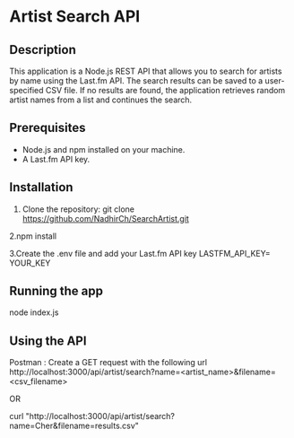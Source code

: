 # Artist Search API

## Description

This application is a Node.js REST API that allows you to search for artists by name using the Last.fm API.
The search results can be saved to a user-specified CSV file. If no results are found, the application retrieves random artist names from a list and continues the search.

## Prerequisites

- Node.js and npm installed on your machine.
- A Last.fm API key. 

## Installation

1. Clone the repository:
   git clone https://github.com/NadhirCh/SearchArtist.git

2.npm install

3.Create the .env file and add your Last.fm API key 
LASTFM_API_KEY= YOUR_KEY

## Running the app
node index.js

## Using the API 

Postman : 
Create a GET request with the following url 
http://localhost:3000/api/artist/search?name=<artist_name>&filename=<csv_filename>

OR 

curl "http://localhost:3000/api/artist/search?name=Cher&filename=results.csv"





